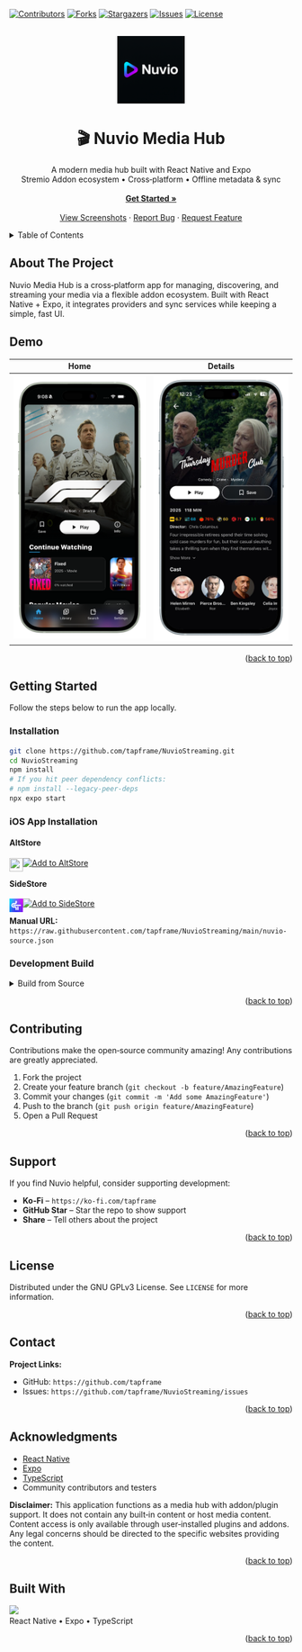 <!-- Improved compatibility of back to top link -->
<a id="readme-top"></a>

<!-- PROJECT SHIELDS -->
[![Contributors][contributors-shield]][contributors-url]
[![Forks][forks-shield]][forks-url]
[![Stargazers][stars-shield]][stars-url]
[![Issues][issues-shield]][issues-url]
[![License][license-shield]][license-url]

<!-- PROJECT LOGO -->
<br />
<div align="center">
  <img src="assets/titlelogo.png" alt="Nuvio Logo" width="120" />
  <h1 align="center">🎬 Nuvio Media Hub</h1>
  <p align="center">
    A modern media hub built with React Native and Expo
    <br />
    Stremio Addon ecosystem • Cross‑platform • Offline metadata & sync
    <br />
    <br />
    <a href="#getting-started"><strong>Get Started »</strong></a>
    <br />
    <br />
    <a href="#demo">View Screenshots</a>
    ·
    <a href="https://github.com/tapframe/NuvioStreaming/issues/new?labels=bug&template=bug_report.md">Report Bug</a>
    ·
    <a href="https://github.com/tapframe/NuvioStreaming/issues/new?labels=enhancement&template=feature_request.md">Request Feature</a>
  </p>
</div>

<!-- TABLE OF CONTENTS -->
<details>
  <summary>Table of Contents</summary>
  <ol>
    <li>
      <a href="#about-the-project">About The Project</a>
    </li>
    <li><a href="#demo">Screenshots</a></li>
    <li>
      <a href="#getting-started">Getting Started</a>
      <ul>
        <li><a href="#installation">Installation</a></li>
        <li><a href="#build">Build</a></li>
      </ul>
    </li>
    <li><a href="#contributing">Contributing</a></li>
    <li><a href="#support">Support</a></li>
    <li><a href="#license">License</a></li>
    <li><a href="#contact">Contact</a></li>
    <li><a href="#acknowledgments">Acknowledgments</a></li>
    <li><a href="#built-with">Built With</a></li>
  </ol>
  </details>

<!-- ABOUT THE PROJECT -->
## About The Project

Nuvio Media Hub is a cross‑platform app for managing, discovering, and streaming your media via a flexible addon ecosystem. Built with React Native + Expo, it integrates providers and sync services while keeping a simple, fast UI.

 

<!-- DEMO / SCREENSHOTS -->
## Demo
<a id="demo"></a>

| Home | Details |
|:----:|:-------:|
| ![Home](screenshots/Simulator%20Screenshot%20-%20iPhone%2016%20Pro%20-%202025-08-27%20at%2021.08.32-portrait.png) | ![Details](screenshots/WhatsApp%20Image%202025-09-02%20at%2000.24.31-portrait.png) |

<p align="right">(<a href="#readme-top">back to top</a>)</p>

<!-- GETTING STARTED -->
## Getting Started

Follow the steps below to run the app locally.

### Installation

```bash
git clone https://github.com/tapframe/NuvioStreaming.git
cd NuvioStreaming
npm install
# If you hit peer dependency conflicts:
# npm install --legacy-peer-deps
npx expo start
```

### iOS App Installation

#### AltStore
<img src="https://upload.wikimedia.org/wikipedia/commons/2/20/AltStore_logo.png" width="24" height="24" align="left"> [![Add to AltStore](https://img.shields.io/badge/Add%20to-AltStore-blue?style=for-the-badge)](https://tinyurl.com/NuvioAltstore)

#### SideStore
<img src="https://github.com/SideStore/assets/blob/main/icon.png?raw=true" width="24" height="24" align="left"> [![Add to SideStore](https://img.shields.io/badge/Add%20to-SideStore-green?style=for-the-badge)](https://tinyurl.com/NuvioSidestore)

**Manual URL:** `https://raw.githubusercontent.com/tapframe/NuvioStreaming/main/nuvio-source.json`

### Development Build

<details>
  <summary>Build from Source</summary>

```bash
npx expo prebuild
npx expo run:android  # Android
npx expo run:ios      # iOS
```

</details>

<p align="right">(<a href="#readme-top">back to top</a>)</p>

 

## Contributing

Contributions make the open‑source community amazing! Any contributions are greatly appreciated.

1. Fork the project
2. Create your feature branch (`git checkout -b feature/AmazingFeature`)
3. Commit your changes (`git commit -m 'Add some AmazingFeature'`)
4. Push to the branch (`git push origin feature/AmazingFeature`)
5. Open a Pull Request

<p align="right">(<a href="#readme-top">back to top</a>)</p>

## Support

If you find Nuvio helpful, consider supporting development:

* **Ko‑Fi** – `https://ko-fi.com/tapframe`
* **GitHub Star** – Star the repo to show support
* **Share** – Tell others about the project

<p align="right">(<a href="#readme-top">back to top</a>)</p>

## License

Distributed under the GNU GPLv3 License. See `LICENSE` for more information.

<p align="right">(<a href="#readme-top">back to top</a>)</p>

## Contact

**Project Links:**
* GitHub: `https://github.com/tapframe`
* Issues: `https://github.com/tapframe/NuvioStreaming/issues`

<p align="right">(<a href="#readme-top">back to top</a>)</p>

## Acknowledgments

* [React Native](https://reactnative.dev/)
* [Expo](https://expo.dev/)
* [TypeScript](https://www.typescriptlang.org/)
* Community contributors and testers

**Disclaimer:** This application functions as a media hub with addon/plugin support. It does not contain any built‑in content or host media content. Content access is only available through user‑installed plugins and addons. Any legal concerns should be directed to the specific websites providing the content.

<p align="right">(<a href="#readme-top">back to top</a>)</p>

## Built With

<p align="left">
  <a href="https://skillicons.dev">
    <img src="https://skillicons.dev/icons?i=react,typescript,nodejs,expo,github,githubactions&theme=light&perline=6" />
  </a>
  <br/>
  React Native • Expo • TypeScript
  </p>

<p align="right">(<a href="#readme-top">back to top</a>)</p>

<!-- MARKDOWN LINKS & IMAGES -->
[contributors-shield]: https://img.shields.io/github/contributors/tapframe/NuvioStreaming.svg?style=for-the-badge
[contributors-url]: https://github.com/tapframe/NuvioStreaming/graphs/contributors
[forks-shield]: https://img.shields.io/github/forks/tapframe/NuvioStreaming.svg?style=for-the-badge
[forks-url]: https://github.com/tapframe/NuvioStreaming/network/members
[stars-shield]: https://img.shields.io/github/stars/tapframe/NuvioStreaming.svg?style=for-the-badge
[stars-url]: https://github.com/tapframe/NuvioStreaming/stargazers
[issues-shield]: https://img.shields.io/github/issues/tapframe/NuvioStreaming.svg?style=for-the-badge
[issues-url]: https://github.com/tapframe/NuvioStreaming/issues
[license-shield]: https://img.shields.io/github/license/tapframe/NuvioStreaming.svg?style=for-the-badge
[license-url]: http://www.gnu.org/licenses/gpl-3.0.en.html